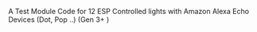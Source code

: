 A Test Module Code for 12 ESP Controlled lights with Amazon Alexa Echo Devices (Dot, Pop ..) (Gen 3+ )
